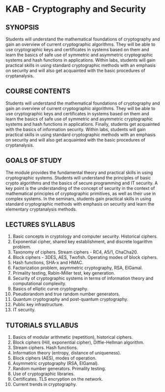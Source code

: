 # KAB - Cryptography and Security

## SYNOPSIS
Students will understand the mathematical foundations of cryptography and gain an overview of current cryptographic algorithms. They will be able to use cryptographic keys and certificates in systems based on them and learn the basics of safe use of symmetric and asymmetric cryptographic systems and hash functions in applications. Within labs, students will gain practical skills in using standard cryptographic methods with an emphasis on security and will also get acquainted with the basic procedures of cryptanalysis.

## COURSE CONTENTS
Students will understand the mathematical foundations of cryptography and gain an overview of current cryptographic algorithms. They will be able to use cryptographic keys and certificates in systems based on them and learn the basics of safe use of symmetric and asymmetric cryptographic systems and hash functions in applications. Finally, students get acquainted with the basics of information security. Within labs, students will gain practical skills in using standard cryptographic methods with an emphasis on security and will also get acquainted with the basic procedures of cryptanalysis.

## GOALS OF STUDY
The module provides the fundamental theory and practical skills in using cryptographic systems. Students will understand the principles of basic crypto algorithms and the basics of secure programming and IT security. A key point is the understanding of the concept of security in the context of mathematical principles of cryptographic primitives, as well as their use in complex systems. In the seminars, students gain practical skills in using standard cryptographic methods with emphasis on security and learn the elementary cryptanalysis methods.

## LECTURES SYLLABUS
1. Basic concepts in cryptology and computer security. Historical ciphers.
2. Exponential cipher, shared key establishment, and discrete logarithm problem.
3. Taxonomy of ciphers. Stream ciphers - RC4, A5/1, ChaCha20.
4. Block ciphers - 3DES, AES, Twofish. Operating modes of block ciphers.
5. Hash functions, SHA-x and HMAC.
6. Factorization problem, asymmetric cryptography, RSA, ElGamal.
7. Primality testing, Rabin-Miller test, key generation.
8. Security of cryptographic systems in terms of information theory and computational complexity.
9. Basics of elliptic curve cryptography.
10. Pseudorandom and true random number generators.
11. Quantum cryptography and post-quantum cryptography.
12. Public key infrastructure.
13. IT security.

## TUTORIALS SYLLABUS
1. Basics of modular arithmetic (repetition), historical ciphers.
2. Block ciphers (Hill, exponential cipher), Diffie-Hellman algorithm.
3. Stream ciphers. Hash functions.
4. Information theory (entropy, distance of uniqueness).
5. Block ciphers (AES), modes of operation.
6. Asymmetric cryptography (RSA, ElGamal).
7. Random number generators. Primality testing.
8. Use of cryptographic libraries.
9. Certificates. TLS encryption on the network.
10. Current trends in cryptography.